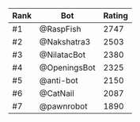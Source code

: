 Rank|Bot|Rating
---|---|---
#1|@RaspFish|2747
#2|@Nakshatra3|2503
#3|@NilatacBot|2380
#4|@OpeningsBot|2325
#5|@anti-bot|2150
#6|@CatNail|2087
#7|@pawnrobot|1890
